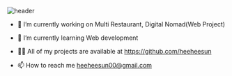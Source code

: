 <!--
**heeheesun/heeheesun** is a ✨ _special_ ✨ repository because its `README.md` (this file) appears on your GitHub profile.

Here are some ideas to get you started:

- 🔭 I’m currently working on ...
- 🌱 I’m currently learning ...
- 👯 I’m looking to collaborate on ...
- 🤔 I’m looking for help with ...
- 💬 Ask me about ...
- 📫 How to reach me: ...
- 😄 Pronouns: ...
- ⚡ Fun fact: ...
-->
<!-- ![Anurag's GitHub stats](https://github-readme-stats.vercel.app/api?username=heeheesun&show_icons=true&theme=radical) -->

![header](https://capsule-render.vercel.app/api?type=transparent&color=timeAuto&height=300&section=header&text=Hi%20there👋&fontColor=000000&fontSize=50&desc=Nice%20to%20meet%20you!&animation=twinkling)



 - 🔭 I’m currently working on Multi Restaurant, Digital Nomad(Web Project)

 - 🌱 I’m currently learning Web development

 - 👨‍💻 All of my projects are available at https://github.com/heeheesun

 - 📫 How to reach me heeheesun00@gmail.com

 
